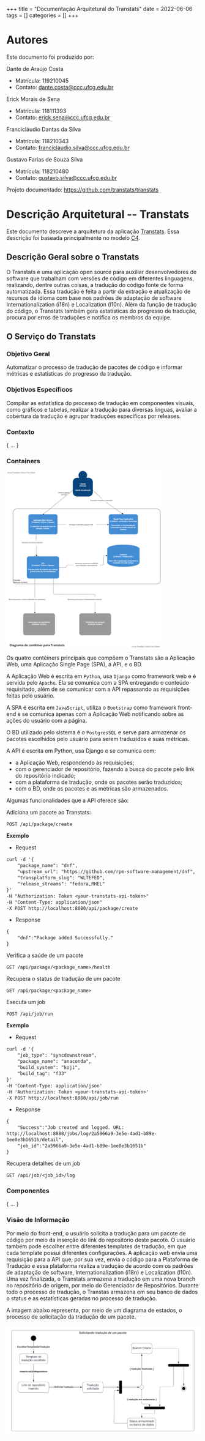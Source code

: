 +++
title = "Documentação Arquitetural do Transtats"
date = 2022-06-06
tags = []
categories = []
+++

# Autores

Este documento foi produzido por:

Dante de Araújo Costa
- Matrícula: 119210045
- Contato: dante.costa@ccc.ufcg.edu.br

Erick Morais de Sena
- Matrícula: 118111393
- Contato: erick.sena@ccc.ufcg.edu.br

Francicláudio Dantas da Silva
- Matrícula: 118210343
- Contato: franciclaudio.silva@ccc.ufcg.edu.br

Gustavo Farias de Souza Silva
- Matrícula: 118210480
- Contato: gustavo.silva@ccc.ufcg.edu.br

Projeto documentado: https://github.com/transtats/transtats

# Descrição Arquitetural -- Transtats

Este documento descreve a arquitetura da aplicação [Transtats](https://github.com/transtats/transtats). Essa descrição foi baseada principalmente no modelo [C4](https://c4model.com/).

## Descrição Geral sobre o Transtats

O Transtats é uma aplicação open source para auxiliar desenvolvedores de software que trabalham com versões de código em diferentes linguagens, realizando, dentre outras coisas, a tradução do código fonte de forma automatizada. Essa tradução é feita a partir da extração e atualização de recursos de idioma com base nos padrões de adaptação de software Internationalization (i18n) e Localization (l10n). Além da função de tradução do código, o Transtats também gera estatísticas do progresso de tradução, procura por erros de traduções e notifica os membros da equipe.

## O Serviço do Transtats

### Objetivo Geral

Automatizar o processo de tradução de pacotes de código e informar métricas e estatísticas do progresso da tradução.

### Objetivos Específicos

Compilar as estatística do processo de tradução em componentes visuais, como gráficos e tabelas, realizar a tradução para diversas línguas, avaliar a cobertura da tradução e agrupar traduções específicas por releases.

### Contexto

{
    ...
}

### Containers

<img class="center" src="./transtats/diagrama-container.png" style="width:80%">

Os quatro contêiners principais que compõem o Transtats são a Aplicação Web, uma Aplicação Single Page (SPA), a API, e o BD.

A Aplicação Web é escrita em `Python`, usa `Django` como framework web e é servida pelo `Apache`. Ela se comunica com a SPA entregando o conteúdo requisitado, além de se comunicar com a API repassando as requisições feitas pelo usuário.

A SPA é escrita em `JavaScript`, utiliza o `Bootstrap` como framework front-end e se comunica apenas com a Aplicação Web notificando sobre as ações do usuário com a página.

O BD utilizado pelo sistema é o `PostgresSQL` e serve para armazenar os pacotes escolhidos pelo usuário para serem traduzidos e suas métricas.

A API é escrita em Python, usa Django e se comunica com:
- a Aplicação Web, respondendo às requisições; 
- com o gerenciador de repositório, fazendo a busca do pacote pelo link do repositório indicado;
- com a plataforma de tradução, onde os pacotes serão traduzidos; 
- com o BD, onde os pacotes e as métricas são armazenados.

Algumas funcionalidades que a API oferece são:

Adiciona um pacote ao Transtats:
```
POST /api/package/create 
```
**Exemplo**

- Request
```
curl -d '{
    "package_name": "dnf", 
    "upstream_url": "https://github.com/rpm-software-management/dnf",
    "transplatform_slug": "WLTEFED", 
    "release_streams": "fedora,RHEL"
}' 
-H "Authorization: Token <your-transtats-api-token>" 
-H "Content-Type: application/json" 
-X POST http://localhost:8080/api/package/create 
```
- Response
```
{
    "dnf":"Package added Successfully."
}
```

Verifica a saúde de um pacote
```
GET /api/package/<package_name>/health 
```

Recupera o status de tradução de um pacote
```
GET /api/package/<package_name> 
```

Executa um job
```
POST /api/job/run
```
**Exemplo**
- Request
```
curl -d '{
    "job_type": "syncdownstream", 
    "package_name": "anaconda", 
    "build_system": "koji", 
    "build_tag": "f33"
}' 
-H 'Content-Type: application/json' 
-H 'Authorization: Token <your-transtats-api-token>' 
-X POST http://localhost:8080/api/job/run
```
- Response
```
{
    "Success":"Job created and logged. URL: http://localhost:8080/jobs/log/2a5966a9-3e5e-4ad1-b89e-1ee0e3b1651b/detail",
    "job_id":"2a5966a9-3e5e-4ad1-b89e-1ee0e3b1651b"
}
```

Recupera detalhes de um job
```
GET /api/job/<job_id>/log
```

### Componentes

{
    ...
}

### Visão de Informação

Por meio do front-end, o usuário solicita a tradução para um pacote de código por meio da inserção do link do repositório deste pacote. O usuário também pode escolher entre diferentes templates de tradução, em que cada template possui diferentes configurações. A aplicação web envia uma requisição para a API que, por sua vez, envia o código para a Plataforma de Tradução e essa plataforma realiza a tradução de acordo com os padrões de adaptação de software, Internationalization (i18n) e Localization (l10n). Uma vez finalizada, o Transtats armazena a tradução em uma nova branch no repositório de origem, por meio do Gerenciador de Repositórios. Durante todo o processo de tradução, o Transtas armazena em seu banco de dados o status e as estatísticas geradas no processo de tradução.

A imagem abaixo representa, por meio de um diagrama de estados, o processo de solicitação da tradução de um pacote.

<img class="center" src="./transtats/visao-de-info.png">

